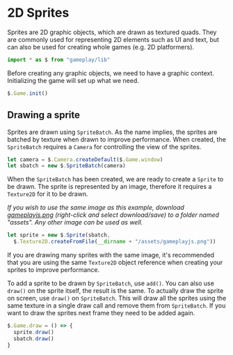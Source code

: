 # 2D Sprites

Sprites are 2D graphic objects, which are drawn as textured quads. They are 
commonly used for representing 2D elements such as UI and text, but can also be 
used for creating whole games (e.g. 2D platformers).

```javascript
import * as $ from "gameplay/lib"
```

Before creating any graphic objects, we need to have a graphic context. 
Initializing the game will set up what we need.

```javascript
$.Game.init()
```

## Drawing a sprite

Sprites are drawn using `SpriteBatch`. As the name implies, the sprites are 
batched by texture when drawn to improve performance. When created, the 
`SpriteBatch` requires a `Camera` for controlling the view of the sprites.

```javascript
let camera = $.Camera.createDefault($.Game.window)
let sbatch = new $.SpriteBatch(camera)
```

When the `SpriteBatch` has been created, we are ready to create a `Sprite` to 
be drawn. The sprite is represented by an image, therefore it requires a 
`Texture2D` for it to be drawn.

*If you wish to use the same image as this example, download 
<a href="assets/gameplayjs.png?raw=true">gameplayjs.png</a> (right-click and 
select download/save) to a folder named "assets". Any other image can be used 
as well.*

```javascript
let sprite = new $.Sprite(sbatch, 
  $.Texture2D.createFromFile(__dirname + "/assets/gameplayjs.png"))
```

If you are drawing many sprites with the same image, it's recommended that you 
are using the same `Texture2D` object reference when creating your sprites to 
improve performance.

To add a sprite to be drawn by `SpriteBatch`, use `add()`. You can also use 
`draw()` on the sprite itself, the result is the same. To actually draw the 
sprite on screen, use `draw()` on `SpriteBatch`. This will draw all the sprites 
using the same texture in a single draw call and remove them from `SpriteBatch`. 
If you want to draw the sprites next frame they need to be added again.

```javascript
$.Game.draw = () => {
  sprite.draw()
  sbatch.draw()
}
```
